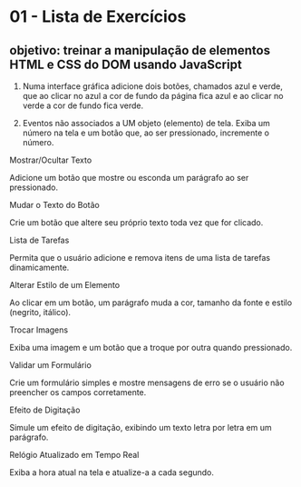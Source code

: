 # 01 - Lista de Exercícios
## objetivo: treinar a manipulação de elementos HTML e CSS do DOM usando JavaScript

1. Numa interface gráfica adicione dois botões, chamados azul e verde, que ao clicar no azul a cor de fundo da página fica azul e ao clicar no verde a cor de fundo fica verde.

2. Eventos não associados a UM objeto (elemento) de tela. Exiba um número na tela e um botão que, ao ser pressionado, incremente o número.

Mostrar/Ocultar Texto

Adicione um botão que mostre ou esconda um parágrafo ao ser pressionado.

Mudar o Texto do Botão

Crie um botão que altere seu próprio texto toda vez que for clicado.

Lista de Tarefas

Permita que o usuário adicione e remova itens de uma lista de tarefas dinamicamente.

Alterar Estilo de um Elemento

Ao clicar em um botão, um parágrafo muda a cor, tamanho da fonte e estilo (negrito, itálico).

Trocar Imagens

Exiba uma imagem e um botão que a troque por outra quando pressionado.

Validar um Formulário

Crie um formulário simples e mostre mensagens de erro se o usuário não preencher os campos corretamente.

Efeito de Digitação

Simule um efeito de digitação, exibindo um texto letra por letra em um parágrafo.

Relógio Atualizado em Tempo Real

Exiba a hora atual na tela e atualize-a a cada segundo.